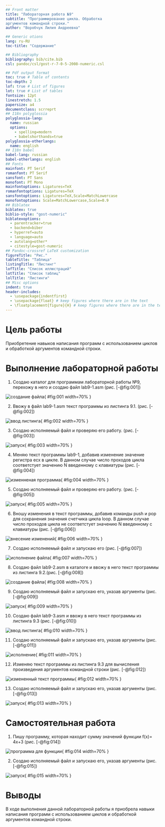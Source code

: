 ```yaml
---
## Front matter
title: "Лабораторная работа №9"
subtitle: "Программирование цикла. Обработка
аргументов командной строки."
author: "Воробчук Лилия Андреевна"

## Generic otions
lang: ru-RU
toc-title: "Содержание"

## Bibliography
bibliography: bib/cite.bib
csl: pandoc/csl/gost-r-7-0-5-2008-numeric.csl

## Pdf output format
toc: true # Table of contents
toc-depth: 2
lof: true # List of figures
lot: true # List of tables
fontsize: 12pt
linestretch: 1.5
papersize: a4
documentclass: scrreprt
## I18n polyglossia
polyglossia-lang:
  name: russian
  options:
	- spelling=modern
	- babelshorthands=true
polyglossia-otherlangs:
  name: english
## I18n babel
babel-lang: russian
babel-otherlangs: english
## Fonts
mainfont: PT Serif
romanfont: PT Serif
sansfont: PT Sans
monofont: PT Mono
mainfontoptions: Ligatures=TeX
romanfontoptions: Ligatures=TeX
sansfontoptions: Ligatures=TeX,Scale=MatchLowercase
monofontoptions: Scale=MatchLowercase,Scale=0.9
## Biblatex
biblatex: true
biblio-style: "gost-numeric"
biblatexoptions:
  - parentracker=true
  - backend=biber
  - hyperref=auto
  - language=auto
  - autolang=other*
  - citestyle=gost-numeric
## Pandoc-crossref LaTeX customization
figureTitle: "Рис."
tableTitle: "Таблица"
listingTitle: "Листинг"
lofTitle: "Список иллюстраций"
lotTitle: "Список таблиц"
lolTitle: "Листинги"
## Misc options
indent: true
header-includes:
  - \usepackage{indentfirst}
  - \usepackage{float} # keep figures where there are in the text
  - \floatplacement{figure}{H} # keep figures where there are in the text
---
```


# Цель работы

Приобретение навыков написания программ с использованием циклов и
обработкой аргументов командной строки.

# Выполнение лабораторной работы

1. Создаю каталог для программам лабораторной работы №9, перехожу в него и создаю файл lab9-1.asm (рис. [-@fig:001])

![создание файла](image/1.png){ #fig:001 width=70% }

2.  Ввожу в файл lab9-1.asm текст программы из листинга 9.1. (рис. [-@fig:002])

![ввод листинга](image/2.png){ #fig:002 width=70% }

3. Создаю исполняемый файл и проверяю его работу. (рис. [-@fig:003])

![запуск](image/3.png){ #fig:003 width=70% }

4. Меняю текст программы lab9-1, добавив изменение значение регистра ecx в цикле. В данном случае число проходов цикла соответстует значению N введенному с клавиатуры
 (рис. [-@fig:004])

![изменненая программа](image/4.png){ #fig:004 width=70% }

5. Создаю исполняемый файл и проверяю его работу. (рис. [-@fig:005])

![запуск](image/5.png){ #fig:005 width=70% }

6. Вношу изменения в текст программы, добавив команды push и pop для сохранения значения счетчика цикла loop. В данном случае число проходов цикла не соответстует значению N введенному с клавиатуры (рис. [-@fig:006])

![внесение изменений](image/7.png){ #fig:006 width=70% }

7. Создаю исполняемый файл и запускаю его (рис. [-@fig:007])

![исполнение файла](image/6.png){ #fig:007 width=70% }

8. Создаю файл lab9-2.asm в каталоге и ввожу в него текст программы из листинга 9.2.(рис. [-@fig:008])

![создание файла](image/8.png){ #fig:008 width=70% }

9. Создаю исполняемый файл и запускаю его, указав аргументы (рис. [-@fig:009])

![запуск](image/9.png){ #fig:009 width=70% }
 
10. Создаю файл lab9-3.asm и ввожу в него текст программы из листинга 9.3 (рис. [-@fig:010])

![ввод листинга](image/10.png){ #fig:010 width=70% }

11. Создаю исполняемый файл и запускаю его, указав аргументы (рис. [-@fig:011])

![исполнение](image/11.png){ #fig:011 width=70% }

12. Изменяю текст программы из листинга 9.3 для вычисления произведения аргументов командной строки (рис. [-@fig:012])

![измененный текст программы](image/12.png){ #fig:012 width=70% }

13. Создаю исполняемый файл и запускаю его, указав аргументы (рис. [-@fig:013]) 

![запуск](image/13.png){ #fig:013 width=70% }


# Самостоятельная работа

1. Пишу программу, которая находит сумму значений функции f(x)= 4x+3 (рис. [-@fig:014])

![программа для функции](image/14.png){ #fig:014 width=70% }

2. Создаю исполняемый файл и запускаю его, указав аргументы (рис. [-@fig:015])

![запуск](image/15.png){ #fig:015 width=70% }

# Выводы

В ходе выполнения данной лабораторной работы я приобрела навыки написания программ с использованием циклов и
обработкой аргументов командной строки.

